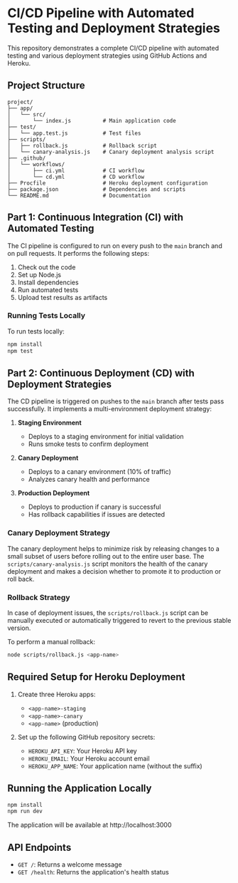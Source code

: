 # CI/CD Pipeline with Automated Testing and Deployment Strategies

This repository demonstrates a complete CI/CD pipeline with automated testing and various deployment strategies using GitHub Actions and Heroku.

## Project Structure

```
project/
├── app/
│   └── src/
│       └── index.js          # Main application code
├── test/
│   └── app.test.js           # Test files
├── scripts/
│   ├── rollback.js           # Rollback script
│   └── canary-analysis.js    # Canary deployment analysis script
├── .github/
│   └── workflows/
│       ├── ci.yml            # CI workflow
│       └── cd.yml            # CD workflow
├── Procfile                  # Heroku deployment configuration
├── package.json              # Dependencies and scripts
└── README.md                 # Documentation
```

## Part 1: Continuous Integration (CI) with Automated Testing

The CI pipeline is configured to run on every push to the `main` branch and on pull requests. It performs the following steps:

1. Check out the code
2. Set up Node.js
3. Install dependencies
4. Run automated tests
5. Upload test results as artifacts

### Running Tests Locally

To run tests locally:

```bash
npm install
npm test
```

## Part 2: Continuous Deployment (CD) with Deployment Strategies

The CD pipeline is triggered on pushes to the `main` branch after tests pass successfully. It implements a multi-environment deployment strategy:

1. **Staging Environment**
   - Deploys to a staging environment for initial validation
   - Runs smoke tests to confirm deployment

2. **Canary Deployment**
   - Deploys to a canary environment (10% of traffic)
   - Analyzes canary health and performance

3. **Production Deployment**
   - Deploys to production if canary is successful
   - Has rollback capabilities if issues are detected

### Canary Deployment Strategy

The canary deployment helps to minimize risk by releasing changes to a small subset of users before rolling out to the entire user base. The `scripts/canary-analysis.js` script monitors the health of the canary deployment and makes a decision whether to promote it to production or roll back.

### Rollback Strategy

In case of deployment issues, the `scripts/rollback.js` script can be manually executed or automatically triggered to revert to the previous stable version.

To perform a manual rollback:

```bash
node scripts/rollback.js <app-name>
```

## Required Setup for Heroku Deployment

1. Create three Heroku apps:
   - `<app-name>-staging`
   - `<app-name>-canary`
   - `<app-name>` (production)

2. Set up the following GitHub repository secrets:
   - `HEROKU_API_KEY`: Your Heroku API key
   - `HEROKU_EMAIL`: Your Heroku account email
   - `HEROKU_APP_NAME`: Your application name (without the suffix)

## Running the Application Locally

```bash
npm install
npm run dev
```

The application will be available at http://localhost:3000

## API Endpoints

- `GET /`: Returns a welcome message
- `GET /health`: Returns the application's health status 